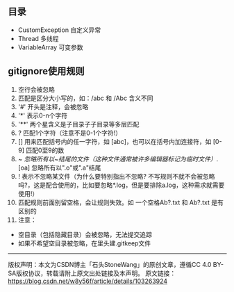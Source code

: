 ## 目录
- CustomException 自定义异常
- Thread 多线程
- VariableArray 可变参数


## gitignore使用规则

1. 空行会被忽略 
2. 匹配是区分大小写的，如：/abc 和 /Abc 含义不同
3. '#' 开头是注释，会被忽略
4. '*' 表示0-n个字符
5. '**' 两个星含义是子目录子子目录等多层匹配 
6. ? 匹配1个字符（注意不是0-1个字符!）
7. [] 用来匹配括号内的任一字符，如 [abc]，也可以在括号内加连接符，如 [0-9] 匹配0至9的数
8. *~ 忽略所有以~结尾的文件（这种文件通常被许多编辑器标记为临时文件）*.[oa] 忽略所有以".o"或".a"结尾
9. ! 表示不忽略某文件（为什么要特别指出不忽略? 不写规则不就不会被忽略吗?，这是配合使用的，比如要忽略*.log，但是要排除a.log，这种需求就需要使用!） 
10. 匹配规则前面别留空格，会让规则失效。如 一个空格Ab?.txt 和 Ab?.txt 是有区别的
11. 注意： 
- 空目录（包括隐藏目录）会被忽略，无法提交追踪 
- 如果不希望空目录被忽略，在里头建.gitkeep文件
---
版权声明：本文为CSDN博主「石头StoneWang」的原创文章，遵循CC 4.0 BY-SA版权协议，转载请附上原文出处链接及本声明。
原文链接：https://blog.csdn.net/w8y56f/article/details/103263924